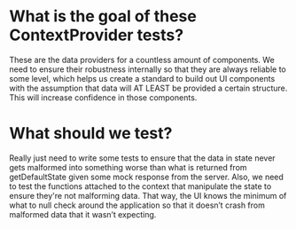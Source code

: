 # What is the goal of these ContextProvider tests?
These are the data providers for a countless amount of components. We need to ensure their robustness internally so that they are always reliable to some level, which helps us create a standard to build out UI components with the assumption that data will AT LEAST be provided a certain structure. This will increase confidence in those components.

# What should we test?
Really just need to write some tests to ensure that the data in state never gets malformed into something worse than what is returned from getDefaultState given some mock response from the server. Also, we need to test the functions attached to the context that manipulate the state to ensure they're not malforming data. That way, the UI knows the minimum of what to null check around the application so that it doesn’t crash from malformed data that it wasn’t expecting.

